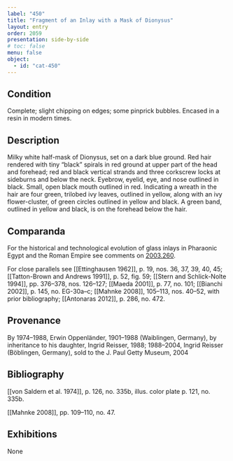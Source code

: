 ```yaml
---
label: "450"
title: "Fragment of an Inlay with a Mask of Dionysus"
layout: entry
order: 2059
presentation: side-by-side
# toc: false
menu: false
object:
  - id: "cat-450"
---
```


## Condition

Complete; slight chipping on edges; some pinprick bubbles. Encased in a resin in modern times.

## Description

Milky white half-mask of Dionysus, set on a dark blue ground. Red hair rendered with tiny “black” spirals in red ground at upper part of the head and forehead; red and black vertical strands and three corkscrew locks at sideburns and below the neck. Eyebrow, eyelid, eye, and nose outlined in black. Small, open black mouth outlined in red. Indicating a wreath in the hair are four green, trilobed ivy leaves, outlined in yellow, along with an ivy flower-cluster, of green circles outlined in yellow and black. A green band, outlined in yellow and black, is on the forehead below the hair.

## Comparanda

For the historical and technological evolution of glass inlays in Pharaonic Egypt and the Roman Empire see comments on [2003.260](#cat).

For close parallels see [[Ettinghausen 1962]], p. 19, nos. 36, 37, 39, 40, 45; [[Tatton-Brown and Andrews 1991]], p. 52, fig. 59; [[Stern and Schlick-Nolte 1994]], pp. 376–378, nos. 126–127; [[Maeda 2001]], p. 77, no. 101; [[Bianchi 2002]], p. 145, no. EG-30a–c; [[Mahnke 2008]], 105–113, nos. 40–52, with prior bibliography; [[Antonaras 2012]], p. 286, no. 472.

## Provenance

By 1974–1988, Erwin Oppenländer, 1901–1988 (Waiblingen, Germany), by inheritance to his daughter, Ingrid Reisser, 1988; 1988–2004, Ingrid Reisser (Böblingen, Germany), sold to the J. Paul Getty Museum, 2004

## Bibliography

[[von Saldern et al. 1974]], p. 126, no. 335b, illus. color plate p. 121, no. 335b.

[[Mahnke 2008]], pp. 109–110, no. 47.

## Exhibitions

None